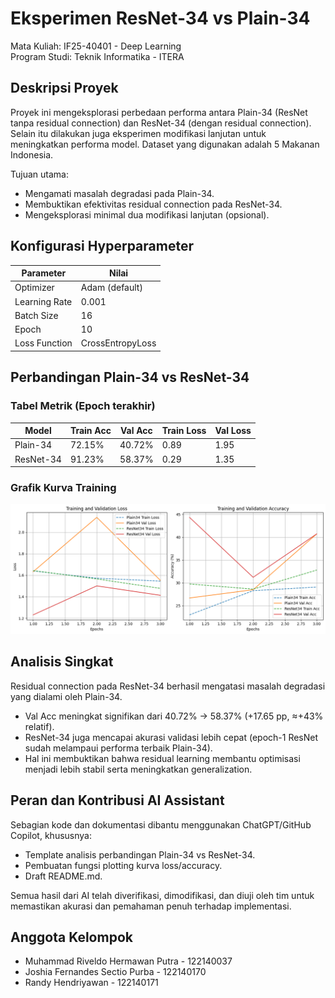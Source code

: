 # Eksperimen ResNet-34 vs Plain-34
Mata Kuliah: IF25-40401 - Deep Learning  
Program Studi: Teknik Informatika - ITERA  

## Deskripsi Proyek
Proyek ini mengeksplorasi perbedaan performa antara Plain-34 (ResNet tanpa residual connection) dan ResNet-34 (dengan residual connection). Selain itu dilakukan juga eksperimen modifikasi lanjutan untuk meningkatkan performa model. Dataset yang digunakan adalah 5 Makanan Indonesia.

Tujuan utama:
- Mengamati masalah degradasi pada Plain-34.
- Membuktikan efektivitas residual connection pada ResNet-34.
- Mengeksplorasi minimal dua modifikasi lanjutan (opsional).

## Konfigurasi Hyperparameter
| Parameter        | Nilai                  |
|------------------|------------------------|
| Optimizer        | Adam (default)         |
| Learning Rate    | 0.001                  |
| Batch Size       | 16                     |
| Epoch            | 10                     |
| Loss Function    | CrossEntropyLoss       |

## Perbandingan Plain-34 vs ResNet-34
### Tabel Metrik (Epoch terakhir)
| Model      | Train Acc | Val Acc | Train Loss | Val Loss |
|------------|-----------|---------|------------|----------|
| Plain-34   | 72.15%    | 40.72%  | 0.89       | 1.95     |
| ResNet-34  | 91.23%    | 58.37%  | 0.29       | 1.35     |

### Grafik Kurva Training
![Curve](https://raw.githubusercontent.com/Randyh-25/DL_RJR/refs/heads/main/Accuracy.png)  

## Analisis Singkat
Residual connection pada ResNet-34 berhasil mengatasi masalah degradasi yang dialami oleh Plain-34.  
- Val Acc meningkat signifikan dari 40.72% → 58.37% (+17.65 pp, ≈+43% relatif).  
- ResNet-34 juga mencapai akurasi validasi lebih cepat (epoch-1 ResNet sudah melampaui performa terbaik Plain-34).  
- Hal ini membuktikan bahwa residual learning membantu optimisasi menjadi lebih stabil serta meningkatkan generalization.  

## Peran dan Kontribusi AI Assistant
Sebagian kode dan dokumentasi dibantu menggunakan ChatGPT/GitHub Copilot, khususnya:
- Template analisis perbandingan Plain-34 vs ResNet-34.
- Pembuatan fungsi plotting kurva loss/accuracy.
- Draft README.md.

Semua hasil dari AI telah diverifikasi, dimodifikasi, dan diuji oleh tim untuk memastikan akurasi dan pemahaman penuh terhadap implementasi.

## Anggota Kelompok
- Muhammad Riveldo Hermawan Putra - 122140037
- Joshia Fernandes Sectio Purba - 122140170
- Randy Hendriyawan - 122140171

